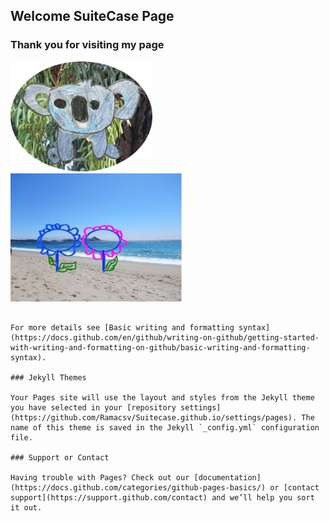 ## Welcome SuiteCase Page


### Thank you for visiting my page



![My Drawing](https://github.com/Ramacsv/Suitecase.github.io/blob/gh-pages/KoalaDrawing2.jpg)
![Ocean and Flower](https://github.com/Ramacsv/Suitecase.github.io/blob/gh-pages/OcaenbyRamachandra1.jpg)
```

For more details see [Basic writing and formatting syntax](https://docs.github.com/en/github/writing-on-github/getting-started-with-writing-and-formatting-on-github/basic-writing-and-formatting-syntax).

### Jekyll Themes

Your Pages site will use the layout and styles from the Jekyll theme you have selected in your [repository settings](https://github.com/Ramacsv/Suitecase.github.io/settings/pages). The name of this theme is saved in the Jekyll `_config.yml` configuration file.

### Support or Contact

Having trouble with Pages? Check out our [documentation](https://docs.github.com/categories/github-pages-basics/) or [contact support](https://support.github.com/contact) and we’ll help you sort it out.
